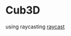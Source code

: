 # Cub3D
using raycasting
[raycast](https://github.com/misikogl/Cub3D/assets/89875821/42ec7e3e-4c49-49c9-839c-0548df72cf7e)
